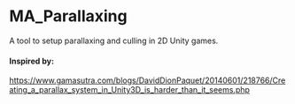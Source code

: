 # MA_Parallaxing

A tool to setup parallaxing and culling in 2D Unity games.

#### Inspired by:

https://www.gamasutra.com/blogs/DavidDionPaquet/20140601/218766/Creating_a_parallax_system_in_Unity3D_is_harder_than_it_seems.php 